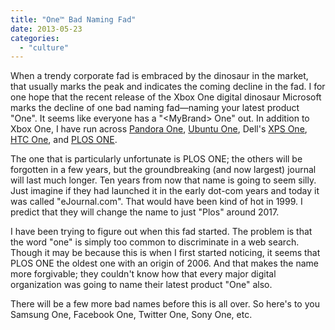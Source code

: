 ```yaml
---
title: "One™ Bad Naming Fad"
date: 2013-05-23
categories:
  - "culture"
---
```


When a trendy corporate fad is embraced by the dinosaur in the market, that usually marks the peak and indicates the coming decline in the fad. I for one hope that the recent release of the Xbox One digital dinosaur Microsoft marks the decline of one bad naming fad—naming your latest product "One". It seems like everyone has a "<MyBrand\> One" out. In addition to Xbox One, I have run across [Pandora One](https://www.pandora.com/one), [Ubuntu One](https://one.ubuntu.com/), Dell's [XPS One](https://www.dell.com/us/p/xps-one-27-2710-aio/pd), [HTC One](https://www.htc.com/www/smartphones/htc-one/), and [PLOS ONE](https://www.plosone.org/).

<!-- more -->

The one that is particularly unfortunate is PLOS ONE; the others will be forgotten in a few years, but the groundbreaking (and now largest) journal will last much longer. Ten years from now that name is going to seem silly. Just imagine if they had launched it in the early dot-com years and today it was called "eJournal.com". That would have been kind of hot in 1999. I predict that they will change the name to just "Plos" around 2017.

I have been trying to figure out when this fad started. The problem is that the word "one" is simply too common to discriminate in a web search. Though it may be because this is when I first started noticing, it seems that PLOS ONE the oldest one with an origin of 2006. And that makes the name more forgivable; they couldn't know how that every major digital organization was going to name their latest product "One" also.

There will be a few more bad names before this is all over. So here's to you Samsung One, Facebook One, Twitter One, Sony One, etc.

